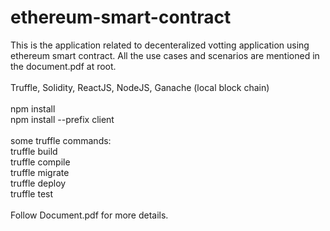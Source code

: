 # ethereum-smart-contract
This is the application related to decenteralized votting application using ethereum smart contract. All the use cases and scenarios are mentioned in the document.pdf at root. <br/>
<br/>
Truffle, Solidity, ReactJS, NodeJS, Ganache (local block chain) <br/>
<br/>
npm install <br/>
npm install --prefix client<br/>
<br/>
some truffle commands:<br/>
truffle build<br/>
truffle compile<br/>
truffle migrate<br/>
truffle deploy<br/>
truffle test<br/>
<br/>
Follow Document.pdf for more details.
